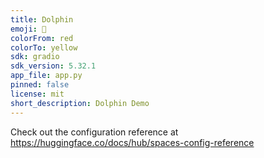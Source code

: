```yaml
---
title: Dolphin
emoji: 🦀
colorFrom: red
colorTo: yellow
sdk: gradio
sdk_version: 5.32.1
app_file: app.py
pinned: false
license: mit
short_description: Dolphin Demo
---
```


Check out the configuration reference at https://huggingface.co/docs/hub/spaces-config-reference

